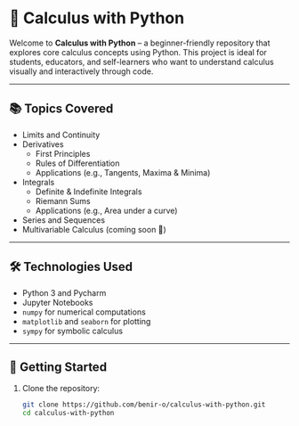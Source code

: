 # 🧮 Calculus with Python

Welcome to **Calculus with Python** – a beginner-friendly repository that explores core calculus concepts using Python. This project is ideal for students, educators, and self-learners who want to understand calculus visually and interactively through code.

---

## 📚 Topics Covered

- Limits and Continuity
- Derivatives
  - First Principles
  - Rules of Differentiation
  - Applications (e.g., Tangents, Maxima & Minima)
- Integrals
  - Definite & Indefinite Integrals
  - Riemann Sums
  - Applications (e.g., Area under a curve)
- Series and Sequences
- Multivariable Calculus (coming soon 🚧)

---

## 🛠 Technologies Used

- Python 3 and Pycharm
- Jupyter Notebooks
- `numpy` for numerical computations
- `matplotlib` and `seaborn` for plotting
- `sympy` for symbolic calculus

---

## 🚀 Getting Started

1. Clone the repository:
   ```bash
   git clone https://github.com/benir-o/calculus-with-python.git
   cd calculus-with-python
